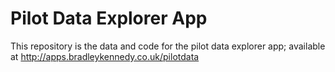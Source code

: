 # Pilot Data Explorer App

This repository is the data and code for the pilot data explorer app; available at http://apps.bradleykennedy.co.uk/pilotdata 
